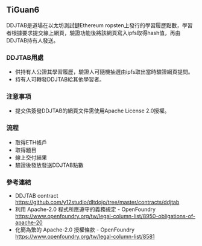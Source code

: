 ## TiGuan6

DDJTAB是道場在以太坊測試鏈Ethereum ropsten上發行的學習履歷點數，學習者根據要求提交線上網頁，驗證功能後將該網頁寫入ipfs取得hash值，再由DDJTAB持有人發送。

### DDJTAB用處
* 供持有人公證其學習履歷，驗證人可隨機抽選由ipfs取出當時驗證網頁提問。
* 持有人可轉發DDJTAB給其他學習者。

### 注意事項
* 提交供簽發DDJTAB的網頁文件需使用Apache License 2.0授權。

### 流程
* 取得ETH帳戶
* 取得題目
* 線上交付結果
* 驗證後發放發送DDJTAB點數

### 參考連結
* DDJTAB contract https://github.com/y12studio/dltdojo/tree/master/contracts/ddjtab
* 利用 Apache-2.0 程式所應遵守的義務規定 - OpenFoundry  https://www.openfoundry.org/tw/legal-column-list/8950-obligations-of-apache-20
* 化簡為繁的 Apache-2.0 授權條款 - OpenFoundry  https://www.openfoundry.org/tw/legal-column-list/8581
